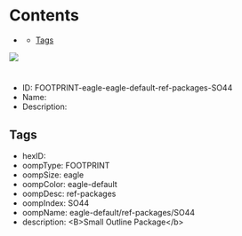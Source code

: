 



Contents
========

* [](#)
	* [Tags](#tags)
  
![][im]
# 

- ID: FOOTPRINT-eagle-eagle-default-ref-packages-SO44
- Name: 
- Description: 

## Tags

- hexID: 
- oompType: FOOTPRINT
- oompSize: eagle
- oompColor: eagle-default
- oompDesc: ref-packages
- oompIndex: SO44
- oompName: eagle-default/ref-packages/SO44
- description: &lt;B&gt;Small Outline Package&lt;/b&gt;



[im]: image.png
